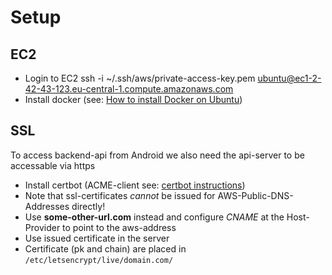 # Setup

## EC2

- Login to EC2
  ssh -i ~/.ssh/aws/private-access-key.pem ubuntu@ec1-2-42-43-123.eu-central-1.compute.amazonaws.com
- Install docker (see: [How to install Docker on Ubuntu](https://docs.docker.com/engine/install/ubuntu/))

## SSL

To access backend-api from Android we also need the api-server to be accessable via https

- Install certbot (ACME-client see: [certbot instructions](https://certbot.eff.org/instructions))
- Note that ssl-certificates *cannot* be issued for AWS-Public-DNS-Addresses directly!
- Use **some-other-url.com** instead and configure *CNAME* at the Host-Provider to point to the aws-address
- Use issued certificate in the server
- Certificate (pk and chain) are placed in `/etc/letsencrypt/live/domain.com/`
